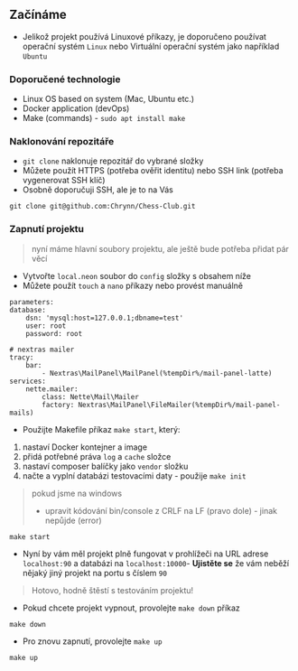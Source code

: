 ## Začínáme

- Jelikož projekt používá Linuxové příkazy, je doporučeno používat operační systém `Linux` nebo Virtuální operační systém jako například `Ubuntu`

### Doporučené technologie
- Linux OS based on system (Mac, Ubuntu etc.)
- Docker application (devOps)
- Make (commands) - `sudo apt install make`

### Naklonování repozitáře

- `git clone` naklonuje repozitář do vybrané složky
- Můžete použít HTTPS (potřeba ověřit identitu) nebo SSH link (potřeba vygenerovat SSH klíč)
- Osobně doporučuji SSH, ale je to na Vás

```
git clone git@github.com:Chrynn/Chess-Club.git
```

### Zapnutí projektu
> nyní máme hlavní soubory projektu, ale ještě bude potřeba přidat pár věcí
- Vytvořte `local.neon` soubor do `config` složky s obsahem níže
- Můžete použít `touch` a `nano` příkazy nebo provést manuálně

```neon
parameters:
database:
    dsn: 'mysql:host=127.0.0.1;dbname=test'
    user: root
    password: root
    
# nextras mailer
tracy:
	bar:
		- Nextras\MailPanel\MailPanel(%tempDir%/mail-panel-latte)
services:
	nette.mailer:
		class: Nette\Mail\Mailer
		factory: Nextras\MailPanel\FileMailer(%tempDir%/mail-panel-mails)
```

- Použijte Makefile příkaz `make start`, který:
1. nastaví Docker kontejner a image
2. přidá potřebné práva `log` a `cache` složce
3. nastaví composer balíčky jako `vendor` složku
4. načte a vyplní databázi testovacími daty - použije `make init`

> pokud jsme na windows
> - upravit kódování bin/console z CRLF na LF (pravo dole) - jinak nepůjde (error)
```
make start
```
- Nyní by vám měl projekt plně fungovat v prohlížeči na URL adrese `localhost:90` a databázi na `localhost:10000`- **Ujistěte se** že vám neběží nějaký jiný projekt na portu s číslem `90`
> Hotovo, hodně štěstí s testováním projektu!
- Pokud chcete projekt vypnout, provolejte `make down` příkaz
```
make down
```
- Pro znovu zapnutí, provolejte `make up`
```
make up
```